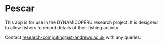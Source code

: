# Pescar

This app is for use in the DYNAMICOPERU research project. It is designed to
allow fishers to record details of their fishing activity.

Contact research-computing@st-andrews.ac.uk with any queries.
